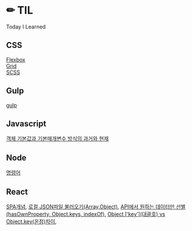 # ✏ TIL

Today I Learned

## CSS

[Flexbox](https://github.com/joji7752/TIL/blob/main/CSS/210309.md#1flexbox)  
[Grid](https://github.com/joji7752/TIL/blob/main/CSS/210310.md#2grid)  
[SCSS](https://github.com/joji7752/TIL/blob/main/CSS/210315.md#3scss)

## Gulp

[gulp](https://github.com/joji7752/TIL/blob/main/Gulp/210323.md#gulp)

## Javascript

[객체 기본값과 기본매개변수 방식의 과거와 현재](https://github.com/joji7752/TIL/blob/main/javascript/210617.md)

## Node

[명령어](https://github.com/joji7752/TIL/blob/main/NODE/nvm%2Cnpm%EB%AA%85%EB%A0%B9%EC%96%B4.md)

## React

[SPA개념](https://github.com/joji7752/TIL/blob/main/React/210718.md#spa--single-page-application--csr-client-side-rendering),
[로컬 JSON파일 불러오기(Array,Object)](https://github.com/joji7752/TIL/blob/main/React/210731.md),
[API에서 원하는 데이터만 선별(hasOwnProperty, Object.keys, indexOf)](https://github.com/joji7752/TIL/blob/main/React/210809.md#react-api%EC%97%90%EC%84%9C-%EC%9B%90%ED%95%98%EB%8A%94-%EB%8D%B0%EC%9D%B4%ED%84%B0%EB%A7%8C-%EC%84%A0%EB%B3%84%ED%95%B4%EC%84%9C-%EB%B6%88%EB%9F%AC%EC%98%A4%EA%B8%B0),
[Object &#91;‘key’&#93;(대괄호) vs Object.key(온점)차이](https://github.com/joji7752/TIL/blob/main/React/210809.md#%EC%A3%BC%EC%9D%98-%EC%82%AC%ED%95%AD---javascript-object-key%EB%8C%80%EA%B4%84%ED%98%B8-vs-objectkey%EC%98%A8%EC%A0%90-%EC%B0%A8%EC%9D%B4),
